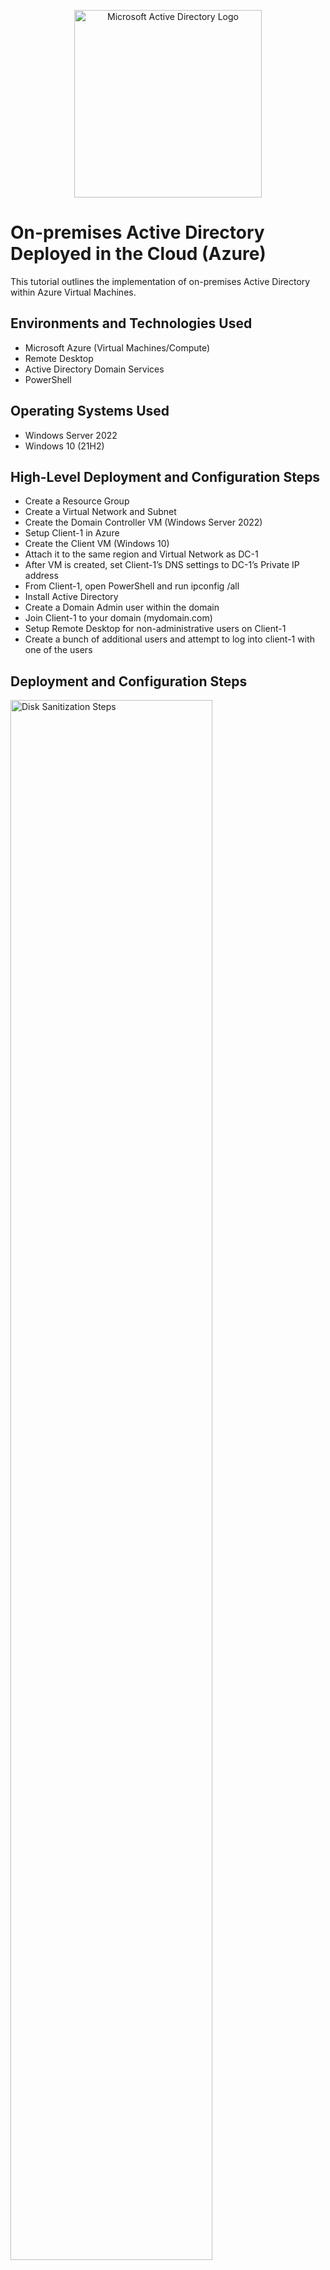 <p align="center">
<img src="https://miro.medium.com/v2/resize:fit:720/1*--RgGZA7dD7JUX7ZDwzG-g.png" alt="Microsoft Active Directory Logo"
    height="300"
  width="300"/>
</p>

<h1>On-premises Active Directory Deployed in the Cloud (Azure)</h1>
This tutorial outlines the implementation of on-premises Active Directory within Azure Virtual Machines.<br />


<h2>Environments and Technologies Used</h2>

- Microsoft Azure (Virtual Machines/Compute)
- Remote Desktop
- Active Directory Domain Services
- PowerShell

<h2>Operating Systems Used </h2>

- Windows Server 2022
- Windows 10 (21H2)

<h2>High-Level Deployment and Configuration Steps</h2>

- Create a Resource Group
- Create a Virtual Network and Subnet
- Create the Domain Controller VM (Windows Server 2022)
- Setup Client-1 in Azure
- Create the Client VM (Windows 10)
- Attach it to the same region and Virtual Network as DC-1
- After VM is created, set Client-1’s DNS settings to DC-1’s Private IP address
- From Client-1, open PowerShell and run ipconfig /all
- Install Active Directory
- Create a Domain Admin user within the domain
- Join Client-1 to your domain (mydomain.com)
- Setup Remote Desktop for non-administrative users on Client-1
- Create a bunch of additional users and attempt to log into client-1 with one of the users




<h2>Deployment and Configuration Steps</h2>

<p>
<img src="https://i.imgur.com/5wLc5pJ.png" height="80%" width="80%" alt="Disk Sanitization Steps"/>
</p>
<p>
Created and deployed the Vnet for the virtual machines in azure, inside the "Active-Directory-Lab" resource group (a virtual network lets computers and devices talk to each other without needing physical cables, making IT networks more flexible, scalable, and efficient!).  
</p>
<br />

<p>
<img src="https://i.imgur.com/pERPKJA.png" height="80%" width="80%" alt="Disk Sanitization Steps"/>
</p>
<p>
Created and deployed the windows server virtual machine in azure, inside the "Active-Directory-Lab" resource group for unified deployment, organization as well as easier management.   
</p>
<br />

<p>
<img src="https://i.imgur.com/6a25u7I.png" height="80%" width="80%" alt="Disk Sanitization Steps"/>
</p>
<p>
Created and deployed the windows 10 virtual machine in azure, inside the "Active-Directory-Lab" resource group for unified deployment, organization as well as easier management.
</p>
<br />

<p>
<img src="https://i.imgur.com/fCHSqz2.png" height="80%" width="80%" alt="Disk Sanitization Steps"/>
</p>
<p>
Setting Client-1’s DNS to DC-1’s Private IP is essential for domain authentication, Active Directory functionality, group policy updates, and proper internal resource resolution. Without this setting, Client-1 may fail to join the domain, authenticate users, or access shared network resources.   
</p>
<br />

<p>
<img src="https://i.imgur.com/MMBzW6e.png" height="80%" width="80%" alt="Disk Sanitization Steps"/>
</p>
<p>
Running ipconfig /all in PowerShell helps verify Client-1’s network configuration, ensuring that:
It has the correct IP address, subnet mask, and default gateway.
It is using DC-1’s Private IP as its DNS server (critical for domain functionality).
It is connected to the correct domain and can communicate with network resources.
If there are issues, this command is the first troubleshooting step in diagnosing network or Active Directory problems.
</p>
<br />

<p>
<img src="https://i.imgur.com/GNdDd6K.png" height="80%" width="80%" alt="Disk Sanitization Steps"/>
<img src="https://i.imgur.com/17Vp9Eb.png" height="80%" width="80%" alt="Disk Sanitization Steps"/>
<img src="https://i.imgur.com/0oAN80D.png" height="80%" width="80%" alt="Disk Sanitization Steps"/>
<img src="https://i.imgur.com/HlVXaPK.png" height="80%" width="80%" alt="Disk Sanitization Steps"/>
</p>
<p>
Installing Active Directory Domain Services (AD DS) is essential for managing a Windows-based IT infrastructure. It centralizes user authentication, security, and resource management, making IT operations more secure, efficient, and scalable.
</p>
<br />

<p>
<img src="https://i.imgur.com/lP1espq.png" height="80%" width="80%" alt="Disk Sanitization Steps"/>
<img src="https://i.imgur.com/77IDcEE.png" height="80%" width="80%" alt="Disk Sanitization Steps"/>
<img src="https://i.imgur.com/fyvspYB.png" height="80%" width="80%" alt="Disk Sanitization Steps"/>
</p>
<p>

</p>
<br />
Creating a Domain Admin user is a best practice in Active Directory management. It ensures secure administration, prevents unauthorized changes, and allows IT teams to efficiently manage the domain.
<p>
<img src="https://i.imgur.com/11ZVsEp.png" height="80%" width="80%" alt="Disk Sanitization Steps"/>
<img src="https://i.imgur.com/bsijEU4.png" height="80%" width="80%" alt="Disk Sanitization Steps"/>
<img src="https://i.imgur.com/FRQHsh2.png" height="80%" width="80%" alt="Disk Sanitization Steps"/>
   
</p>
<p>
Joining Client-1 to mydomain.com ensures centralized management, security, and access control in an enterprise IT environment. It simplifies user authentication, IT administration, and resource access, making it a best practice for businesses.
</p>
<br />

<p>
<img src="https://i.imgur.com/43s7AyH.png" height="80%" width="80%" alt="Disk Sanitization Steps"/>
<img src="https://i.imgur.com/D18wm7E.png" height="80%" width="80%" alt="Disk Sanitization Steps"/>
<img src="https://i.imgur.com/bF6OKwC.png" height="80%" width="80%" alt="Disk Sanitization Steps"/>
   
</p>
<p>
Setting up Remote Desktop for non-admin users on Client-1 allows IT staff and employees to securely access workstations remotely without giving unnecessary admin rights. This improves security, efficiency, and IT management while preventing unauthorized system modifications.
</p>
<br />

<p>
<img src="https://i.imgur.com/JbYCaW4.png" height="80%" width="80%" alt="Disk Sanitization Steps"/>
<img src="https://i.imgur.com/9RtI6hD.png" height="80%" width="80%" alt="Disk Sanitization Steps"/>
<img src="https://i.imgur.com/svo9MBC.png" height="80%" width="80%" alt="Disk Sanitization Steps"/>
   
</p>
<p>
Creating additional users and testing login ensures that domain authentication is working properly. This step is crucial for verifying Active Directory setup, user permissions, and network policies, which are essential for managing an IT environment effectively.
</p>
<br />

